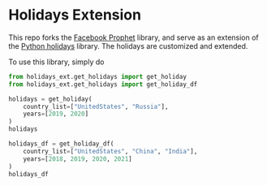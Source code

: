 # Holidays Extension

This repo forks the [Facebook Prophet](https://github.com/facebook/prophet)
library, and serve as an extension of the [Python holidays](https://github.com/dr-prodigy/python-holidays)
library. The holidays are customized and extended.

To use this library, simply do

```python
from holidays_ext.get_holidays import get_holiday
from holidays_ext.get_holidays import get_holiday_df

holidays = get_holiday(
    country_list=["UnitedStates", "Russia"],
    years=[2019, 2020]
)
holidays

holidays_df = get_holiday_df(
    country_list=["UnitedStates", "China", "India"],
    years=[2018, 2019, 2020, 2021]
)
holidays_df
```
